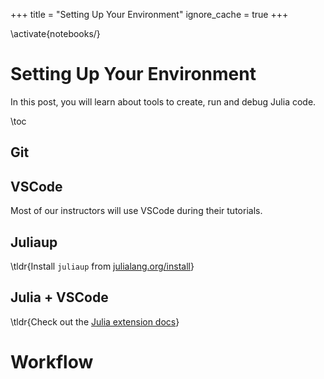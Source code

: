 +++
title = "Setting Up Your Environment"
ignore_cache = true
+++

<!-- Setup -->

\activate{notebooks/}

# Setting Up Your Environment

In this post, you will learn about tools to create, run and debug Julia code.

\toc

## Git

## VSCode
Most of our instructors will use VSCode during their tutorials. 

## Juliaup
\tldr{Install `juliaup` from [julialang.org/install](https://julialang.org/install/)}

## Julia + VSCode
\tldr{Check out the [Julia extension docs](https://www.julia-vscode.org/docs/dev/gettingstarted/#Installation-and-Configuration-1)}


# Workflow

